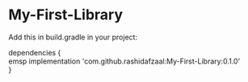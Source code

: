 # My-First-Library

Add this in build.gradle in your project:

dependencies {<br/>
  emsp implementation 'com.github.rashidafzaal:My-First-Library:0.1.0'<br/>
}
